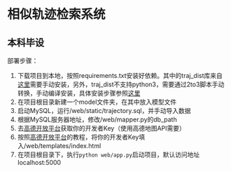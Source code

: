 # 相似轨迹检索系统
## 本科毕设
部署步骤：  
1. 下载项目到本地，按照requirements.txt安装好依赖。其中的traj_dist库来自[这里](https://github.com/bguillouet/traj-dist)需要手动安装，另外，traj_dist不支持python3，需要通过2to3脚本手动转换，手动编译安装，具体安装步骤参照[这里](https://github.com/bguillouet/traj-dist/issues/1#issuecomment-515756675)
2. 在项目根目录新建一个model文件夹，在其中放入模型文件
3. 启动MySQL，运行/web/static/trajectory.sql，并手动导入数据
4. 根据MySQL服务器地址，修改/web/mapper.py的db_path
5. 去[高德开放平台](https://lbs.amap.com/api/jsapi-v2/guide/abc/prepare)获取你的开发者Key（使用高德地图API需要）
6. 按照[高德开放平台](https://lbs.amap.com/api/jsapi-v2/guide/abc/prepare)的教程，将你的开发者Key填入/web/templates/index.html
7. 在项目根目录下，执行`python web/app.py`启动项目，默认访问地址localhost:5000